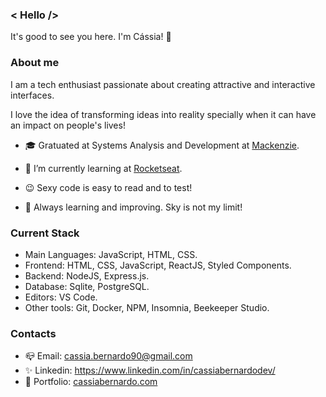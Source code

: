 ### < Hello /> 

It's good to see you here. I'm Cássia! 👋

### About me

I am a tech enthusiast passionate about creating attractive and interactive interfaces.

I love the idea of transforming ideas into reality specially when it can have an impact on people's lives!

- 🎓 Gratuated at Systems Analysis and Development at [Mackenzie](https://mackenzie.br/).

- 🌱 I’m currently learning at [Rocketseat](https://rocketseat.com.br/).

- 😉 Sexy code is easy to read and to test!

- 🚀 Always learning and improving. Sky is not my limit!


### Current Stack

- Main Languages: JavaScript, HTML, CSS.
- Frontend: HTML, CSS, JavaScript, ReactJS, Styled Components.
- Backend: NodeJS, Express.js.
- Database: Sqlite, PostgreSQL.
- Editors: VS Code.
- Other tools: Git, Docker, NPM, Insomnia, Beekeeper Studio.


### Contacts

- 📪 Email: cassia.bernardo90@gmail.com
- ✨ Linkedin: https://www.linkedin.com/in/cassiabernardodev/
- 💜 Portfolio: [cassiabernardo.com](https://cassiabernardo.com/)



<!--
Here are some ideas to get you started:

- 🔭 I’m currently working on ...
- 🌱 I’m currently learning ...
- 👯 I’m looking to collaborate on ...
- 🤔 I’m looking for help with ...
- 💬 Ask me about ...
- 📫 How to reach me: ...
- 😄 Pronouns: ...
- ⚡ Fun fact: ...
-->

